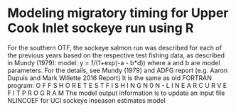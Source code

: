 # Modeling migratory timing for Upper Cook Inlet sockeye run using R 
For the southern OTF, the sockeye salmon run was described for each of the previous years based on the respective test fishing data, as described in Mundy (1979): 
model: y = 1/(1+exp(-a - b*d)) where a and b are model parameters. 
For the details, see Mundy (1979) and ADFG report (e.g. Aaron Dupuis and Mark Willette 2016 Report)
It is the same as old FORTRAN program: O F F S H O R E   T E S T   F I S H I N G N 0 N - L I N E A R   C U R V E   F I T   P R O G R A M 
The model output information is to update an input file NLINCOEF for UCI sockeye inseason estimates model

